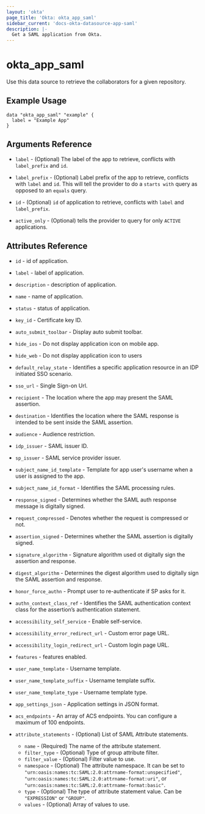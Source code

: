 ```yaml
---
layout: 'okta'
page_title: 'Okta: okta_app_saml'
sidebar_current: 'docs-okta-datasource-app-saml'
description: |-
  Get a SAML application from Okta.
---
```


# okta_app_saml

Use this data source to retrieve the collaborators for a given repository.

## Example Usage

```hcl
data "okta_app_saml" "example" {
  label = "Example App"
}
```

## Arguments Reference

- `label` - (Optional) The label of the app to retrieve, conflicts with `label_prefix` and `id`.

- `label_prefix` - (Optional) Label prefix of the app to retrieve, conflicts with `label` and `id`. This will tell the provider to do a `starts with` query as opposed to an `equals` query.

- `id` - (Optional) `id` of application to retrieve, conflicts with `label` and `label_prefix`.

- `active_only` - (Optional) tells the provider to query for only `ACTIVE` applications.

## Attributes Reference

- `id` - id of application.

- `label` - label of application.

- `description` - description of application.

- `name` - name of application.

- `status` - status of application.

- `key_id` - Certificate key ID.

- `auto_submit_toolbar` - Display auto submit toolbar.

- `hide_ios` - Do not display application icon on mobile app.

- `hide_web` - Do not display application icon to users

- `default_relay_state` - Identifies a specific application resource in an IDP initiated SSO scenario.

- `sso_url` - Single Sign-on Url.

- `recipient` - The location where the app may present the SAML assertion.

- `destination` - Identifies the location where the SAML response is intended to be sent inside the SAML assertion.

- `audience` - Audience restriction.

- `idp_issuer` - SAML issuer ID.

- `sp_issuer` - SAML service provider issuer.

- `subject_name_id_template` - Template for app user's username when a user is assigned to the app.

- `subject_name_id_format` - Identifies the SAML processing rules.

- `response_signed` - Determines whether the SAML auth response message is digitally signed.

- `request_compressed` - Denotes whether the request is compressed or not.

- `assertion_signed` - Determines whether the SAML assertion is digitally signed.

- `signature_algorithm` - Signature algorithm used ot digitally sign the assertion and response.

- `digest_algorithm` - Determines the digest algorithm used to digitally sign the SAML assertion and response.

- `honor_force_authn` - Prompt user to re-authenticate if SP asks for it.

- `authn_context_class_ref` - Identifies the SAML authentication context class for the assertion’s authentication statement.

- `accessibility_self_service` - Enable self-service.

- `accessibility_error_redirect_url` - Custom error page URL.

- `accessibility_login_redirect_url` - Custom login page URL.

- `features` - features enabled.

- `user_name_template` - Username template.

- `user_name_template_suffix` - Username template suffix.

- `user_name_template_type` - Username template type.

- `app_settings_json` - Application settings in JSON format.

- `acs_endpoints` - An array of ACS endpoints. You can configure a maximum of 100 endpoints.

- `attribute_statements` - (Optional) List of SAML Attribute statements.
  - `name` - (Required) The name of the attribute statement.
  - `filter_type` - (Optional) Type of group attribute filter.
  - `filter_value` - (Optional) Filter value to use.
  - `namespace` - (Optional) The attribute namespace. It can be set to `"urn:oasis:names:tc:SAML:2.0:attrname-format:unspecified"`, `"urn:oasis:names:tc:SAML:2.0:attrname-format:uri"`, or `"urn:oasis:names:tc:SAML:2.0:attrname-format:basic"`.
  - `type` - (Optional) The type of attribute statement value. Can be `"EXPRESSION"` or `"GROUP"`.
  - `values` - (Optional) Array of values to use.
